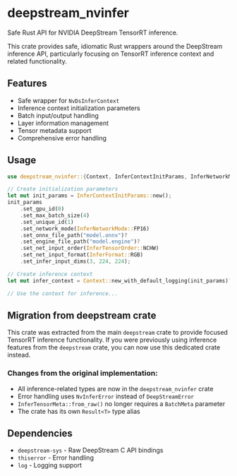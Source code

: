 # deepstream_nvinfer

Safe Rust API for NVIDIA DeepStream TensorRT inference.

This crate provides safe, idiomatic Rust wrappers around the DeepStream inference API, particularly focusing on TensorRT inference context and related functionality.

## Features

- Safe wrapper for `NvDsInferContext`
- Inference context initialization parameters
- Batch input/output handling
- Layer information management
- Tensor metadata support
- Comprehensive error handling

## Usage

```rust
use deepstream_nvinfer::{Context, InferContextInitParams, InferNetworkMode, InferTensorOrder, InferFormat};

// Create initialization parameters
let mut init_params = InferContextInitParams::new();
init_params
    .set_gpu_id(0)
    .set_max_batch_size(4)
    .set_unique_id(1)
    .set_network_mode(InferNetworkMode::FP16)
    .set_onnx_file_path("model.onnx")?
    .set_engine_file_path("model.engine")?
    .set_net_input_order(InferTensorOrder::NCHW)
    .set_net_input_format(InferFormat::RGB)
    .set_infer_input_dims(3, 224, 224);

// Create inference context
let mut infer_context = Context::new_with_default_logging(init_params)?;

// Use the context for inference...
```

## Migration from deepstream crate

This crate was extracted from the main `deepstream` crate to provide focused TensorRT inference functionality. If you were previously using inference features from the `deepstream` crate, you can now use this dedicated crate instead.

### Changes from the original implementation:

- All inference-related types are now in the `deepstream_nvinfer` crate
- Error handling uses `NvInferError` instead of `DeepStreamError`
- `InferTensorMeta::from_raw()` no longer requires a `BatchMeta` parameter
- The crate has its own `Result<T>` type alias

## Dependencies

- `deepstream-sys` - Raw DeepStream C API bindings
- `thiserror` - Error handling
- `log` - Logging support
